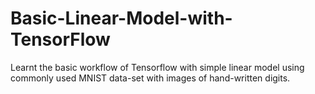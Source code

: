 # Basic-Linear-Model-with-TensorFlow
Learnt the basic workflow of Tensorflow with simple linear model using commonly used MNIST data-set with images of hand-written digits.
